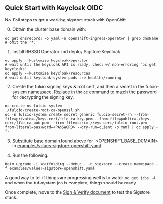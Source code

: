 ## Quick Start with Keycloak OIDC

No-Fail steps to get a working sigstore stack with OpenShift

0. Obtain the cluster base domain with:

```shell
oc get dnsrecords -o yaml -n openshift-ingress-operator | grep dnsName
# omit the '*.'
```

1. Install RHSSO Operator and deploy Sigstore Keycloak

```shell
oc apply --kustomize keycloak/operator
# wait until the keycloak API is ready, check w/ non-erroring 'oc get keycloaks'
oc apply --kustomize keycloak/resources
# wait until keycloak-system pods are healthy/running
```

2. Create the fulcio signing keys & root cert, and then a secret in the fulcio-system namespace. Replace <PASSWORD> in the `oc` command to match the password for decrypting the signing key.

```shell
oc create ns fulcio-system
./fulcio-create-root-ca-openssl.sh
oc -n fulcio-system create secret generic fulcio-secret-rh --from-file=private=./keys-cert/file_ca_key.pem --from-file=public=./keys-cert/file_ca_pub.pem --from-file=cert=./keys-cert/fulcio-root.pem  --from-literal=password=<PASSWORD> --dry-run=client -o yaml | oc apply -f-
```

3. Substitute base domain found above for `<OPENSHIFT_BASE_DOMAIN> in [examples/values-sigstore-openshift.yaml](./examples/values-sigstore-openshift.yaml)

4.  Run the following:

```shell
helm upgrade -i scaffolding --debug . -n sigstore --create-namespace -f examples/values-sigstore-openshift.yaml
```

A good way to tell if things are progressing well is to watch `oc get jobs -A` and when the tuf-system job is complete,
things should be ready.

Once complete, move to the [Sign & Verify document](./sign-verify.md) to test the Sigstore stack. 
